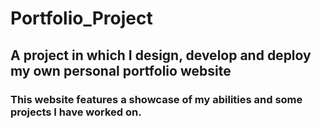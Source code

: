 # Portfolio_Project
## A project in which I design, develop and deploy my own personal portfolio website
### This website features a showcase of my abilities and some projects I have worked on.
